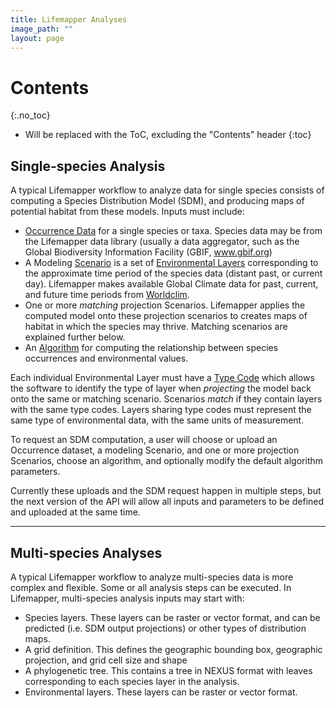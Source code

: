 ```yaml
---
title: Lifemapper Analyses
image_path: ""
layout: page
---
```

# Contents
{:.no_toc}

* Will be replaced with the ToC, excluding the "Contents" header
{:toc}

## Single-species Analysis

A typical Lifemapper workflow to analyze data for single species consists of 
computing a Species Distribution Model (SDM), and producing maps of potential
habitat from these models.  Inputs must include:

 * [Occurrence Data](/api.html#/Occurrence_Sets) for a single species or 
   taxa.  Species data may be from the Lifemapper data library (usually a data 
   aggregator, such as the Global Biodiversity Information Facility (GBIF, 
   www.gbif.org)
 * A Modeling [Scenario](/api.html#/Scenarios) is a set of 
   [Environmental Layers](/api.html#/Layers) corresponding to the approximate 
   time period of the species data (distant past, or current day). Lifemapper 
   makes available Global Climate data for past, current, and future time periods
   from [Worldclim](http://worldclim.org).
 * One or more *matching* projection Scenarios.  Lifemapper applies the 
   computed model onto these projection scenarios to creates maps of habitat in 
   which the species may thrive.  Matching scenarios are explained further below.
 * An [Algorithm](/api.html#/Algorithm) for computing the relationship between 
   species occurrences and environmental values.

Each individual Environmental Layer must have a 
[Type Code](/api.html#/Type_Codes) which allows the software to identify the 
type of layer when *projecting* the model back onto the same or matching 
scenario. Scenarios *match* if they contain layers with the same type codes. 
Layers sharing type codes must represent the same type of environmental data, 
with the same units of measurement.

To request an SDM computation, a user will choose or upload an Occurrence 
dataset, a modeling Scenario, and one or more projection Scenarios, choose an algorithm, and optionally modify 
the default algorithm parameters.

Currently these uploads and the SDM request happen in multiple steps, but 
the next version of the API will allow all inputs and parameters to be 
defined and uploaded at the same time.

___

## Multi-species Analyses

A typical Lifemapper workflow to analyze multi-species data is more
complex and flexible. Some or all analysis steps can be executed.  In 
Lifemapper, multi-species analysis inputs may start with:

 * Species layers.  These layers can be raster or vector format, and can 
   be predicted (i.e. SDM output projections) or other types of distribution 
   maps.  
 * A grid definition. This defines the geographic bounding box, geographic 
   projection, and grid cell size and shape
 * A phylogenetic tree. This contains a tree in NEXUS format with leaves
   corresponding to each species layer in the analysis.
 * Environmental layers.  These layers can be raster or vector format.

 
